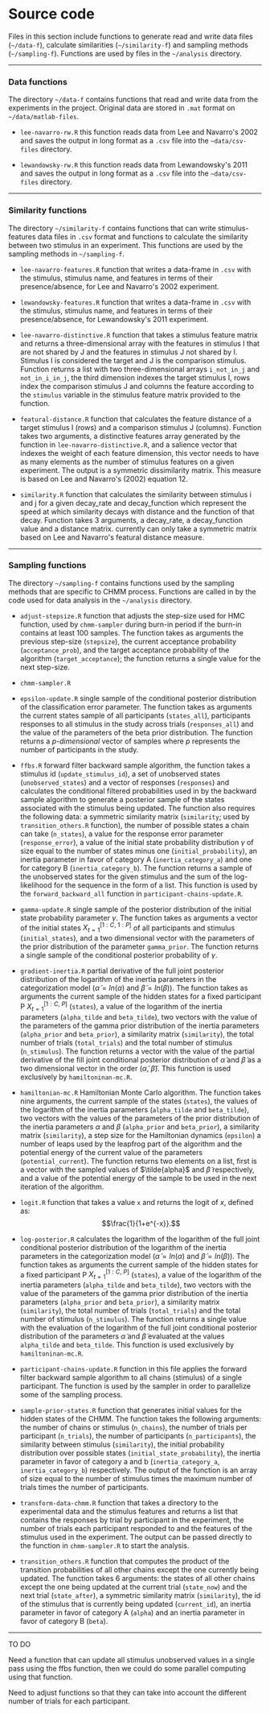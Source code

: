 # Source code

Files in this section include functions to generate read and write data files 
(`~/data-f`), calculate similarities (`~/similarity-f`) and sampling methods 
(`~/sampling-f`). Functions are used by files in the `~/analysis` directory.

----

### Data functions

The directory `~/data-f` contains functions that read and write data from the 
experiments in the project. Original data are stored in `.mat` format on 
`~/data/matlab-files`.

  - `lee-navarro-rw.R` this function reads data from Lee and Navarro's 2002 
  and saves the output in long format as a `.csv` file into the 
  `~data/csv-files` directory.
  
  - `lewandowsky-rw.R` this function reads data from Lewandowsky's 2011 
  and saves the output in long format as a `.csv` file into the 
  `~data/csv-files` directory.
  
----

### Similarity functions

The directory `~/similarity-f` contains functions that can write 
stimulus-features data files in `.csv` format and functions to calculate the 
similarity between two stimulus in an experiment. This functions are used by 
the sampling methods in `~/sampling-f`.

  - `lee-navarro-features.R` function that writes a data-frame in `.csv` with 
  the stimulus, stimulus name, and features in terms of their presence/absence,
  for Lee and Navarro's 2002 experiment.
  
  - `lewandowsky-features.R` function that writes a data-frame in `.csv` with 
  the stimulus, stimulus name, and features in terms of their presence/absence,
  for Lewandowsky's 2011 experiment.

  - `lee-navarro-distinctive.R` function that takes a stimulus feature matrix 
  and returns a three-dimensional array with the features in stimulus I that 
  are not shared by J and the features in stimulus J not shared by I. Stimulus
  I is considered the target and J is the comparison stimulus. Function returns
  a list with two three-dimensional arrays `i_not_in_j` and `not_in_i_in_j`, the
  third dimension indexes the target stimulus I, rows index the comparison
  stimulus J and columns the feature according to the `stimulus` variable in the 
  stimulus feature matrix provided to the function.
  
  - `featural-distance.R` function that calculates the feature distance of a 
  target stimulus I (rows) and a comparison stimulus J (columns). Function takes
  two arguments, a distinctive features array generated by the function in
  `lee-navarro-distinctive.R`, and a salience vector that indexes the weight of
  each feature dimension, this vector needs to have as many elements as 
  the number of stimulus features on a given experiment. The output is a 
  symmetric dissimilarity matrix. This measure is based on Lee and Navarro's 
  (2002) equation 12.
  
  - `similarity.R` function that calculates the similarity between stimulus i
  and j for a given decay_rate and decay_function which represent the speed at
  which similarity decays with distance and the function of that decay. Function
  takes 3 arguments, a decay_rate, a decay_function value and a distance matrix.
  currently can only take a symmetric matrix based on Lee and Navarro's featural
  distance measure.
  
----

### Sampling functions

The directory `~/sampling-f` contains functions used by the sampling methods 
that are specific to CHMM process. Functions are called in by the code used for 
data analysis in the `~/analysis` directory.

  - `adjust-stepsize.R` function that adjusts the step-size used for HMC 
  function, used by `chmm-sampler` during burn-in period if the burn-in contains 
  at least 100 samples. The function takes as arguments the previous step-size 
  (`stepsize`), the current acceptance probability (`acceptance_prob`), and the 
  target acceptance probability of the algorithm (`target_acceptance`); the 
  function returns a single value for the next step-size.
  
  - `chmm-sampler.R`
  
  - `epsilon-update.R` single sample of the conditional posterior distribution
  of the classification error parameter. The function takes as arguments the 
  current states sample of all participants (`states_all`), participants 
  responses to all stimulus in the study across trials (`responses_all`) and 
  the value of the parameters of the beta prior distribution. The function 
  returns a *p-dimensional* vector of samples where $p$ represents the number of 
  participants in the study.

  - `ffbs.R` forward filter backward sample algorithm, the function takes a 
  stimulus id (`update_stimulus_id`), a set of unobserved states 
  (`unobserved_states`) and a vector of responses (`responses`) and calculates 
  the conditional filtered probabilities used in by the backward sample 
  algorithm to generate a posterior sample of the states associated with the 
  stimulus being updated. The function also requires the following data:
  a symmetric similarity matrix (`similarity`; used by `transition_others.R` 
  function), the number of possible states a chain can take (`n_states`), a 
  value for the response error parameter (`response_error`), a value of the 
  initial state probability distribution $\gamma$ of size equal to the number of 
  states minus one (`initial_probability`), an inertia parameter in favor of 
  category A (`inertia_category_a`) and one for category B 
  (`inertia_category_b`). The function returns a sample of the unobserved states 
  for the given stimulus and the sum of the log-likelihood for the sequence in 
  the form of a list. This function is used by the `forward_backward_all` 
  function in `participant-chains-update.R`.
  
  - `gamma-update.R` single sample of the posterior distribution of the initial
  state probability parameter $\gamma$. The function takes as arguments a vector
  of the initial states $X_{t=1}^{[1:C,\ 1:P]}$ of all participants and 
  stimulus (`initial_states`), and a two dimensional vector with the parameters 
  of the prior distribution of the parameter `gamma_prior`. The function returns
  a single sample of the conditional posterior probability of $\gamma$.
  
  - `gradient-inertia.R` partial derivative of the full joint posterior 
  distribution of the logarithm of the inertia parameters in the categorization 
  model ($\tilde{\alpha} = ln(\alpha)$ and $\tilde{\beta} = ln(\beta)$). The 
  function takes as arguments the current sample of the hidden states for a 
  fixed participant P $X_{t=1}^{[1:C,\ P]}$ (`states`), a value of the logarithm 
  of the inertia parameters (`alpha_tilde` and `beta_tilde`), two vectors with 
  the value of the parameters of the gamma prior distribution of the inertia 
  parameters (`alpha_prior` and `beta_prior`), a similarity matrix 
  (`similarity`), the total number of trials (`total_trials`) and the total 
  number of stimulus (`n_stimulus`). The function returns a vector with the 
  value of the partial derivative of the fill joint conditional posterior 
  distribution of $\tilde{\alpha}$ and $\tilde{\beta}$ as a two dimensional 
  vector in the order ($\tilde{\alpha}$, $\tilde{\beta}$). This function is used 
  exclusively by `hamiltoninan-mc.R`.
  
  - `hamiltonian-mc.R` Hamiltonian Monte Carlo algorithm. The function takes 
  nine arguments, the current sample of the states (`states`), the values of the
  logarithm of the inertia parameters (`alpha_tilde` and `beta_tilde`), two 
  vectors with the values of the parameters of the prior distribution of the 
  inertia parameters $\alpha$ and $\beta$ (`alpha_prior` and `beta_prior`), a 
  similarity matrix (`similarity`), a step size for the Hamiltonian dynamics 
  (`epsilon`) a number of leaps used by the leapfrog part of the algorithm and 
  the potential energy of the current value of the parameters 
  (`potential_current`). The function returns two elements on a list, first is 
  a vector with the sampled values of $\tilde{alpha}$ and $\tilde{\beta}$ 
  respectively, and a value of the potential energy of the sample to be used
  in the next iteration of the algorithm.
  
  - `logit.R` function that takes a value `x` and returns the logit of $x$, 
  defined as: $$\frac{1}{1+e^{-x}}.$$
  
  - `log-posterior.R` calculates the logarithm of the logarithm of the full 
  joint conditional posterior distribution of the logarithm of the inertia 
  parameters in the categorization model ($\tilde{\alpha} = ln(\alpha)$ and 
  $\tilde{\beta} = ln(\beta)$). The function takes as arguments the current 
  sample of the hidden states for a fixed participant P $X_{t=1}^{[1:C,\ P]}$ 
  (`states`), a value of the logarithm  of the inertia parameters (`alpha_tilde` 
  and `beta_tilde`), two vectors with the value of the parameters of the gamma 
  prior distribution of the inertia parameters (`alpha_prior` and `beta_prior`), 
  a similarity matrix (`similarity`), the total number of trials 
  (`total_trials`) and the total number of stimulus (`n_stimulus`). The function
  returns a single value with the evaluation of the logarithm of the full joint
  conditional posterior distribution of the parameters $\tilde{\alpha}$ and 
  $\tilde{\beta}$ evaluated at the values `alpha_tilde` and `beta_tilde`. This 
  function is used exclusively by `hamiltoninan-mc.R`.
  
  - `participant-chains-update.R` function in this file applies the forward 
  filter backward sample algorithm to all chains (stimulus) of a single 
  participant. The function is used by the sampler in order to parallelize some 
  of the sampling process.
  
  - `sample-prior-states.R` function that generates initial values for the 
  hidden states of the CHMM. The function takes the following arguments: the 
  number of chains or stimulus (`n_chains`), the number of trials per 
  participant (`n_trials`), the number of participants (`n_participants`), 
  the similarity between stimulus (`similarity`), the initial probability 
  distribution over possible states (`initial_state_probability`), the inertia
  parameter in favor of category a and b (`inertia_category_a`, 
  `inertia_category_b`) respectively. The output of the function is an array 
  of size equal to the number of stimulus times the maximum number of trials 
  times the number of participants.
  
  - `transform-data-chmm.R` function that takes a directory to the experimental 
  data and the stimulus features and returns a list that contains the responses 
  by trial by participant in the experiment, the number of trials each 
  participant responded to and the features of the stimulus used in the 
  experiment. The output can be passed directly to the function in 
  `chmm-sampler.R` to start the analysis. 
  
  - `transition_others.R` function that computes the product of the transition
  probabilities of all other chains except the one currently being updated. The
  function takes 6 arguments: the states of all other chains except the one 
  being updated at the current trial (`state_now`) and the next trial 
  (`state_after`), a symmetric similarity matrix (`similarity`), the id of the 
  stimulus that is currently being updated (`current_id`), an inertia parameter 
  in favor of category A (`alpha`) and an inertia parameter in favor of category 
  B (`beta`).
  
----

TO DO

Need a function that can update all stimulus unobserved values in a single 
pass using the ffbs function, then we could do some parallel computing using 
that function.

Need to adjust functions so that they can take into account the different number
of trials for each participant.

